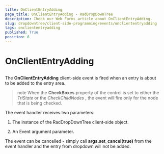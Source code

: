 ```yaml
---
title: OnClientEntryAdding
page_title: OnClientEntryAdding - RadDropDownTree
description: Check our Web Forms article about OnClientEntryAdding.
slug: dropdowntree/client-side-programming/events/oncliententryadding
tags: oncliententryadding
published: True
position: 6
---
```


# OnClientEntryAdding



## 

The **OnClientEntryAdding** client-side event is fired when an entry is about to be added to the entry area.

>note When the **CheckBoxes** property of the control is set to either the *TriState* or the *CheckChildNodes* , the event will fire only for the node that is being checked.
>


The event handler receives two parameters:

1. The instance of the RadDropDownTree client-side object.

2. An Event argument parameter.

The event can be cancelled - simply call **args.set_cancel(true)** from the event handler and the entry from dropdown will not be added.
